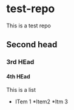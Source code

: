 # test-repo
This is a test repo
## Second head
### 3rd HEad
#### 4th HEad
This is a list
* ITem 1
*Item2
*Itm 3

